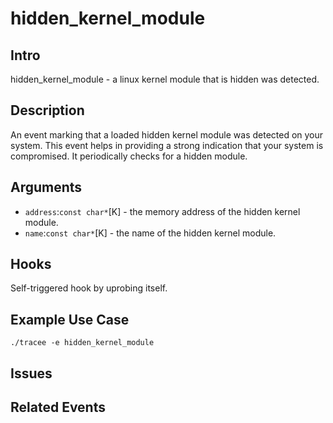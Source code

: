 # hidden_kernel_module

## Intro
hidden_kernel_module - a linux kernel module that is hidden was detected.

## Description
An event marking that a loaded hidden kernel module was detected on your system.
This event helps in providing a strong indication that your system is compromised.
It periodically checks for a hidden module.

## Arguments
* `address`:`const char*`[K] - the memory address of the hidden kernel module. 
* `name`:`const char*`[K] - the name of the hidden kernel module.

## Hooks
Self-triggered hook by uprobing itself.

## Example Use Case

```console
./tracee -e hidden_kernel_module
```

## Issues

## Related Events
